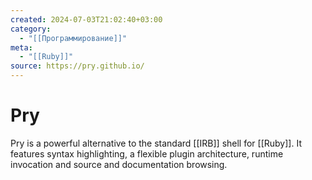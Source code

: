 ```yaml
---
created: 2024-07-03T21:02:40+03:00
category:
  - "[[Программирование]]"
meta:
  - "[[Ruby]]"
source: https://pry.github.io/
---
```


# Pry

Pry is a powerful alternative to the standard [[IRB]] shell for [[Ruby]]. It features syntax highlighting, a flexible plugin architecture, runtime invocation and source and documentation browsing.
